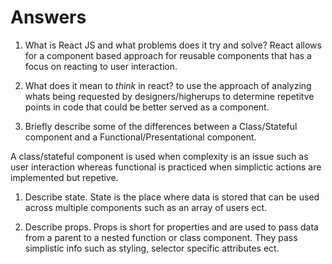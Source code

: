 # Answers

1.  What is React JS and what problems does it try and solve?
React allows for a component based approach for reusable components that has a focus on reacting to user interaction.

1.  What does it mean to _think_ in react?
to use the approach of analyzing whats being requested by designers/higherups to determine repetitve points in code that could be better served as a component. 

1.  Briefly describe some of the differences between a Class/Stateful component and a Functional/Presentational component.

A class/stateful component is used when complexity is an issue such as user interaction whereas functional is practiced when simplictic actions are implemented but repetive. 

1.  Describe state.
State is the place where data is stored that can be used across multiple components such as an array of users ect.

1.  Describe props.
Props is short for properties and are used to pass data from a parent to a nested function or class component. They pass simplistic info such as styling, selector specific attributes ect. 
